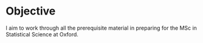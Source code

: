# Objective

I aim to work through all the prerequisite material in
preparing for the MSc in Statistical Science at Oxford.
